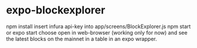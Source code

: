 # expo-blockexplorer

npm install
insert infura api-key into app/screens/BlockExplorer.js
npm start or expo start
choose open in web-browser (working only for now)
and see the latest blocks on the mainnet in a table in an expo wrapper.
